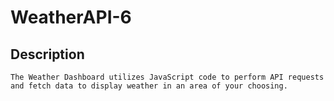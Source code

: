 # WeatherAPI-6

## Description
    
    The Weather Dashboard utilizes JavaScript code to perform API requests and fetch data to display weather in an area of your choosing.



